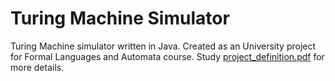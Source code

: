 # Turing Machine Simulator
Turing Machine simulator written in Java. Created as an University project for Formal Languages and Automata course. Study [project_definition.pdf](https://github.com/sajjadroudi/turing-machine/blob/master/project_definition.pdf) for more details.
